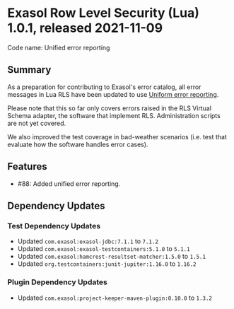 # Exasol Row Level Security (Lua) 1.0.1, released 2021-11-09

Code name: Unified error reporting

## Summary

As a preparation for contributing to Exasol's error catalog, all error messages in Lua RLS have been updated to use
[Uniform error reporting](https://github.com/exasol/error-reporting-lua).

Please note that this so far only covers errors raised in the RLS Virtual Schema adapter, the software that implement RLS. Administration scripts are not yet covered.

We also improved the test coverage in bad-weather scenarios (i.e. test that evaluate how the software handles error cases).

## Features

* #88: Added unified error reporting.

## Dependency Updates

### Test Dependency Updates

* Updated `com.exasol:exasol-jdbc:7.1.1` to `7.1.2`
* Updated `com.exasol:exasol-testcontainers:5.1.0` to `5.1.1`
* Updated `com.exasol:hamcrest-resultset-matcher:1.5.0` to `1.5.1`
* Updated `org.testcontainers:junit-jupiter:1.16.0` to `1.16.2`

### Plugin Dependency Updates

* Updated `com.exasol:project-keeper-maven-plugin:0.10.0` to `1.3.2`
